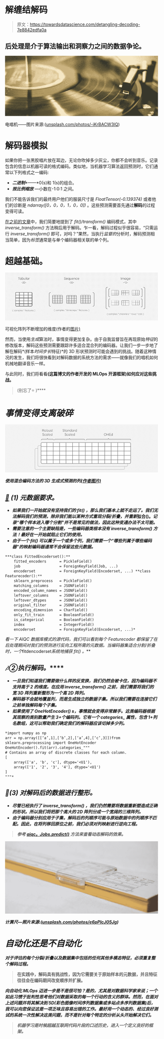 # 解缠结解码

> 原文：<https://towardsdatascience.com/detangling-decoding-7e8842edfa0a>

## 后处理是介于算法输出和洞察力之间的数据争论。

![](img/5393bde47d76f9a0c94303dc37e200ba.png)

电唱机——图片来源:([unsplash.com/photos/-iKrBACW3lQ](https://unsplash.com/photos/-iKrBACW3lQ))

# 解码器模拟

如果你把一张黑胶唱片放在耳边，无论你吹掉多少灰尘，你都不会听到音乐。记录包含的信息以机器可读的格式编码。类似地，当机器学习算法返回预测时，它们通常以下列格式之一编码:

*   ***二进制****——*0(s)和 1(s)的组合。
*   ***按比例缩放*** —小数在-1:0:1 之间。

我们不能告诉我们的最终用户他们的服装尺寸是 *FloatTensor(-0.139374)* 或者他们的诊断是 *ndarray([0，0，0，1，0，0])* 。这些预测需要首先通过**解码**的过程变得可读。

[在之前的文章](/data-leakage-5dfc2e0127d4)中，我们简要地提到了 *fit()/transform()* 编码模式，其中 *inverse_transform()* 方法稍后用于解码。乍一看，解码过程似乎很容易，“只需运行 *inverse_transform()* 即可，对吗？”果然，当执行*监督的*分析时，解码预测相当简单，因为*标签*通常是与单个编码器相关联的单个列。

# 超越基础。

![](img/f3da6f88c4872f987b4f42d8bb6fcb63.png)

可视化阵列不断增加的维度(作者的[图片)](https://docs.google.com/drawings/d/1R6fae0-Os2Z1aEnlRAnl1T2VK46Y5tk0atQ_Qfx-mLw/edit?usp=sharing)

然而，当使用*生成*算法时，事情变得更加复杂。由于自我监督旨在再现原始*特征*的修改版本，解码这些预测需要跟踪许多适合混合列的编码器。让我们一步一步地了解在解码*(样本*时间步长*特征)*的 3D 形状预测时可能会遇到的挑战。随着这种情况的发生，我们将很快看到对解码数据的系统方法的需求——就像我们的唱机如何机械地翻译音乐一样。

与此同时，我们将看看[](https://github.com/aiqc/aiqc)**(这篇博文的作者开发的 MLOps 开源框架)如何应对这些挑战。**

> **[](https://github.com/aiqc/aiqc)**(别忘了⭐ )****

# ***事情变得支离破碎***

***![](img/225cfc447faf26a28418ba19996b46a6.png)***

***使用混合编码方法的 3D 生成式预测的列[(作者图片)](https://docs.google.com/drawings/d/1m2YXR2pg5FqQw2BG23GGpK1q9WvDKbr2Bd0zNM7gWgc/edit?usp=sharing)***

## ***[💾](https://emojipedia.org/floppy-disk/) (1) **元数据要求。*****

*   ***如果我们一开始就没有坚持我们的 *fit()* ，那么我们基本上就不走运了。我们无法解码我们的预测，除非我们能以某种方式重现分裂/折叠，并重新*拟合()。*记录“哪个样本进入哪个分割”并不是常见的做法，因此这种变通办法不太可能。***
*   ***需要注意的一个主要缺陷是，一些编码器类根本没有 *inverse_transform()* 方法！最好在一开始就阻止它们的使用。***
*   ***由于一个 *fit()* 可以属于一个或多个列，我们需要一个“哪些列属于哪些编码器”的映射编码器通常不会保留这些元数据。***

```
***class FittedEncoderset():**
    fitted_encoders      = PickleField()
    job                  = ForeignKeyField(Job, ...)
    encoderset           = ForeignKeyField(Encoderset, ...) **class Featurecoder():**
    sklearn_preprocess   = PickleField()
    matching_columns     = JSONField()
    encoded_column_names = JSONField()
    leftover_columns     = JSONField()
    leftover_dtypes      = JSONField()
    original_filter      = JSONField()
    encoding_dimension   = CharField()
    only_fit_train       = BooleanField()
    is_categorical       = BooleanField()
    index                = IntegerField()
    encoderset           = ForeignKeyField(Encoderset, ...)*
```

***看一下 AIQC 数据库模式的源代码，我们可以看到每个 *Featurecoder* 都保留了在后处理期间对我们的预测进行反向工程所需的元数据。当*编码器集*适合分割/折叠时，一个*fitdencoderset*系统地捕获 *fit()* 。***

## ***🎶②**执行解码。*****

*   ***一旦我们知道我们需要做什么样的反变换，我们仍然会被卡住，因为编码器不支持高于 2 的维度。在应用 *inverse_transform()* 之前，我们需要将我们的宽 3D 阵列重新整形为一个高 2D 阵列。***
*   ***解码器不会就地覆盖列，而是生成独立的数据子集。所以我们需要在连接它们之前单独解码每个子集。***
*   ***如果使用了 OneHotEncoder() s，事情就会变得非常棘手。这类编码器根据其观察的类别数量产生 3+个编码列。它有一个 *categories_* 属性，包含 1+列名数组，这可以帮助我们确定我们的解码器应该切掉多少列。***

```
*import numpy as np
arr = np.array([[‘a’,1],[‘b’,2],[‘a’,4],[‘c’,3]])from sklearn.preprocessing import OneHotEncoder
OneHotEncoder().fit(arr).categories_"""
# Contains an array of discrete classes for each column.
[
    array(['a', 'b', 'c'], dtype='<U1'), 
    array(['1', '2', '3', '4'], dtype='<U1')
]
"""*
```

## ***📐(3) **对解码后的数据进行整形。*****

*   ***尽管已经执行了 *inverse_transform()* ，我们仍然需要将数据重新塑造成正确的形状。所以我们将把那个高大的 2D 阵列分成一个宽阔的三维阵列。***
*   ***由于编码器分别应用于子集，解码后的列顺序可能与原始数据中的列顺序不匹配。因此，在将列移回原位之前，我们必须对列映射进行逆向工程。***

> ***参考 [aiqc。Jobs.predict()](https://github.com/aiqc/AIQC/blob/main/aiqc/__init__.py#L6330) 方法来查看动态解码的效果。***

***![](img/eb2be7e7a73d3a70ca69a521847523dd.png)***

***计算尺—照片来源:([unsplash.com/photos/e6pPIcJ05Jg](https://unsplash.com/photos/e6pPIcJ05Jg))***

# ***自动化还是不自动化***

***对于评估的每个分裂/折叠以及数据集中包括的任何其他多模态特征，必须重复整个解码过程。***

> ****在实践中，解码具有挑战性，因为它需要关于原始样本的元数据，并且特征往往会在编码期间改变顺序并扩展。****

***向自动化 *MLOps* 迈进一步是不是很可怕？是的，尤其是对数据科学家来说；一个如此习惯于批判性思考他们对数据采取的每一个行动的含义的群体。然而，在面对上述问题并将其解决到 5D(彩色图像时间序列数据集或多站点多序列数据集)后，我可以向您保证这是一项乏味且容易出错的工作。最好用一个动态的、经过良好测试的系统一次性解决这类问题，而不是针对每个特定的分析从头开始解决它们。***

> ***机器学习是时候超越互联网代码片段的口述历史，进入一个定义良好的框架。***